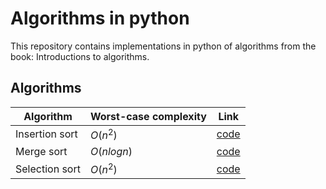 # Algorithms in python
This repository contains implementations in python of algorithms from the book: Introductions to algorithms.

## Algorithms

| Algorithm      | Worst-case complexity | Link |
| -------------- | --------------------- | -----
| Insertion sort | $O(n^2)$          | [code](insertion-sort/insertion-sort.py)
| Merge sort     | $O(n log n)$      | [code](merge-sort/merge-sort.py)
| Selection sort | $O(n^2)$          | [code](selection-sort/selection-sort.py)